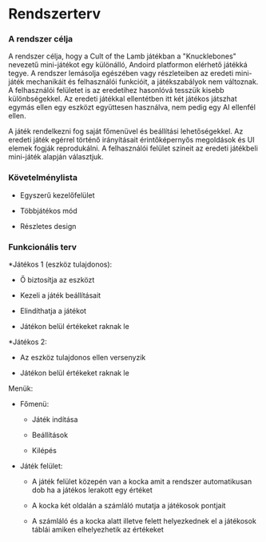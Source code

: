 # Rendszerterv

### A rendszer célja

A rendszer célja, hogy a Cult of the Lamb játékban a "Knucklebones" nevezetű mini-játékot egy különálló,
Andoird platformon elérhető játékká tegye. A rendszer lemásolja egészében vagy részleteiben az eredeti mini-játék
mechanikáit és felhasználói funkcióit, a játékszabályok nem változnak. A felhasználói felületet is az eredetihez
hasonlóvá tesszük kisebb különbségekkel. Az eredeti játékkal ellentétben itt két játékos játszhat egymás ellen
egy eszközt együttesen használva, nem pedig egy AI ellenfél ellen.

A játék rendelkezni fog saját főmenüvel és beállítási lehetőségekkel. Az eredeti játék egérrel történő irányításait
érintőképernyős megoldások és UI elemek fogják reprodukálni. A felhasználói felület színeit az eredeti játékbeli mini-játék
alapján választjuk.

### Követelménylista

- Egyszerű kezelőfelület

- Többjátékos mód

- Részletes design

### Funkcionális terv

*Játékos 1 (eszköz tulajdonos):

  * Ő biztosítja az eszközt

  * Kezeli a játék beállításait

  * Elindíthatja a játékot

  * Játékon belül értékeket raknak le

*Játékos 2:

  * Az eszköz tulajdonos ellen versenyzik

  * Játékon belül értékeket raknak le

Menük:

* Főmenü:

  * Játék indítása
  
  * Beállítások

  * Kilépés

* Játék felület:

  * A játék felület közepén van a kocka amit a rendszer automatikusan  dob ha a játékos lerakott egy értéket

  * A kocka két oldalán a számláló mutatja a játékosok pontjait

  * A számláló és a kocka alatt illetve felett helyezkednek el a játékosok táblái amiken elhelyezhetik az értékeket
